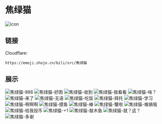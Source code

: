 # 焦绿猫
![icon](https://emoji.shojo.cn/bili/src/焦绿猫/icon.png)
## 链接
Cloudflare:
```
https://emoji.shojo.cn/bili/src/焦绿猫
```
## 展示
![焦绿猫-886](https://emoji.shojo.cn/bili/src/焦绿猫/焦绿猫-886.png)
![焦绿猫-好困](https://emoji.shojo.cn/bili/src/焦绿猫/焦绿猫-好困.png)
![焦绿猫-收到](https://emoji.shojo.cn/bili/src/焦绿猫/焦绿猫-收到.png)
![焦绿猫-我看看](https://emoji.shojo.cn/bili/src/焦绿猫/焦绿猫-我看看.png)
![焦绿猫-啥？](https://emoji.shojo.cn/bili/src/焦绿猫/焦绿猫-啥？.png)
![焦绿猫-来了](https://emoji.shojo.cn/bili/src/焦绿猫/焦绿猫-来了.png)
![焦绿猫-无语](https://emoji.shojo.cn/bili/src/焦绿猫/焦绿猫-无语.png)
![焦绿猫-吃饭](https://emoji.shojo.cn/bili/src/焦绿猫/焦绿猫-吃饭.png)
![焦绿猫-拜托](https://emoji.shojo.cn/bili/src/焦绿猫/焦绿猫-拜托.png)
![焦绿猫-学习](https://emoji.shojo.cn/bili/src/焦绿猫/焦绿猫-学习.png)
![焦绿猫-啊啊啊](https://emoji.shojo.cn/bili/src/焦绿猫/焦绿猫-啊啊啊.png)
![焦绿猫-摸鱼](https://emoji.shojo.cn/bili/src/焦绿猫/焦绿猫-摸鱼.png)
![焦绿猫-棒](https://emoji.shojo.cn/bili/src/焦绿猫/焦绿猫-棒.png)
![焦绿猫-蟹啦](https://emoji.shojo.cn/bili/src/焦绿猫/焦绿猫-蟹啦.png)
![焦绿猫-难搞哦](https://emoji.shojo.cn/bili/src/焦绿猫/焦绿猫-难搞哦.png)
![焦绿猫-给我投币](https://emoji.shojo.cn/bili/src/焦绿猫/焦绿猫-给我投币.png)
![焦绿猫-+1](https://emoji.shojo.cn/bili/src/焦绿猫/焦绿猫-+1.png)
![焦绿猫-敲木鱼](https://emoji.shojo.cn/bili/src/焦绿猫/焦绿猫-敲木鱼.png)
![焦绿猫-就？这？](https://emoji.shojo.cn/bili/src/焦绿猫/焦绿猫-就？这？.png)
![焦绿猫-多谢](https://emoji.shojo.cn/bili/src/焦绿猫/焦绿猫-多谢.png)
